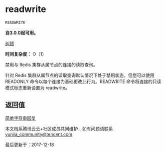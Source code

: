 # readwrite

```javascript
READWRITE
```

**自3.0.0起可用。**

[纠错](javascript:;)

**时间复杂度：** O（1）

禁用与 Redis 集群从属节点的连接的读取查询。

针对 Redis 集群从属节点的读取查询默认情况下处于禁用状态，但您可以使用 READONLY 命令以每个连接为基础更改此行为。READWRITE 命令将连接的只读模式标志重新设置为 readwrite。

## 返回值

[简单字符串回复](https://redis.io/topics/protocol#simple-string-reply)

本文档系腾讯云云+社区成员共同维护，如有问题请联系 yunjia_community@tencent.com

最后更新于：2017-12-18